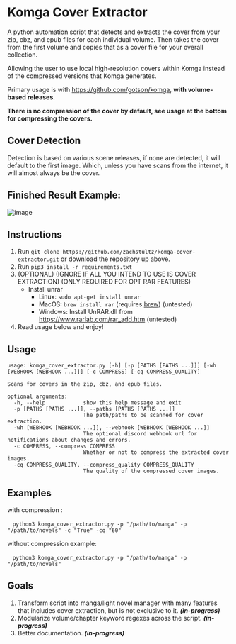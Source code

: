 # Komga Cover Extractor
A python automation script that detects and extracts the cover from your zip, cbz, and epub files for each individual volume. 
Then takes the cover from the first volume and copies that as a cover file for your overall collection.

Allowing the user to use local high-resolution covers within Komga instead of the compressed versions that Komga generates.

Primary usage is with https://github.com/gotson/komga, **with volume-based releases**.

**There is no compression of the cover by default, see usage at the bottom for compressing the covers.**

## Cover Detection
Detection is based on various scene releases, if none are detected, it will default to the first image. Which, unless you have scans from the internet, it will almost always be the cover.

## Finished Result Example:
![image](https://user-images.githubusercontent.com/8385256/152403016-90660098-0b04-4178-babd-87e56ff1b390.png)

## Instructions
1. Run ```git clone https://github.com/zachstultz/komga-cover-extractor.git``` or download the repository up above.
2. Run ```pip3 install -r requirements.txt```
3. (OPTIONAL) (IGNORE IF ALL YOU INTEND TO USE IS COVER EXTRACTION) (ONLY REQUIRED FOR OPT RAR FEATURES)
    - Install unrar 
      - Linux: ```sudo apt-get install unrar```
      - MacOS: ```brew install rar``` (requires [brew](https://brew.sh/)) (untested)
      - Windows: Install UnRAR.dll from https://www.rarlab.com/rar_add.htm (untested)
4. Read usage below and enjoy!

## Usage
```
usage: komga_cover_extractor.py [-h] [-p [PATHS [PATHS ...]]] [-wh [WEBHOOK [WEBHOOK ...]]] [-c COMPRESS] [-cq COMPRESS_QUALITY]

Scans for covers in the zip, cbz, and epub files.

optional arguments:
  -h, --help            show this help message and exit
  -p [PATHS [PATHS ...]], --paths [PATHS [PATHS ...]]
                        The path/paths to be scanned for cover extraction.
  -wh [WEBHOOK [WEBHOOK ...]], --webhook [WEBHOOK [WEBHOOK ...]]
                        The optional discord webhook url for notifications about changes and errors.
  -c COMPRESS, --compress COMPRESS
                        Whether or not to compress the extracted cover images.
  -cq COMPRESS_QUALITY, --compress_quality COMPRESS_QUALITY
                        The quality of the compressed cover images.
```
## Examples
with compression :
  
  &nbsp;&nbsp;&nbsp;```python3 komga_cover_extractor.py -p "/path/to/manga" -p "/path/to/novels" -c "True" -cq "60"```

without compression example:
  
  &nbsp;&nbsp;&nbsp;```python3 komga_cover_extractor.py -p "/path/to/manga" -p "/path/to/novels"```

## Goals
1. Transform script into manga/light novel manager with many features that includes cover extraction, but is not exclusive to it. ***(in-progress)***
2. Modularize volume/chapter keyword regexes across the script. ***(in-progress)***
3. Better documentation. ***(in-progress)***

